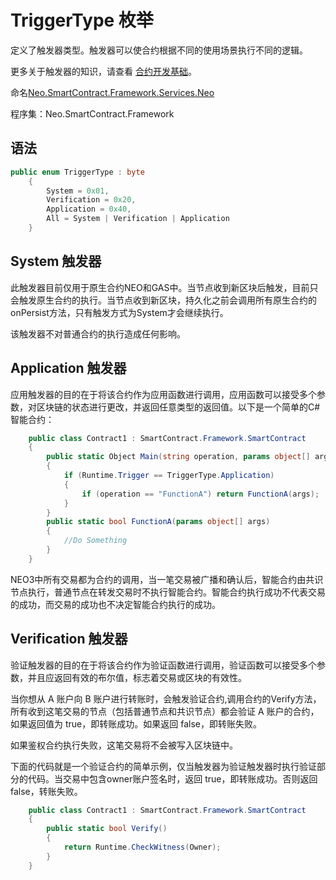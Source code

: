 # TriggerType 枚举

定义了触发器类型。触发器可以使合约根据不同的使用场景执行不同的逻辑。

更多关于触发器的知识，请查看 [合约开发基础](../../../../../sc/write/basics.md)。

命名[Neo.SmartContract.Framework.Services.Neo](../neo.md)

程序集：Neo.SmartContract.Framework

## 语法

```c#
public enum TriggerType : byte
    {
        System = 0x01,
        Verification = 0x20,
        Application = 0x40,
        All = System | Verification | Application
    }
```

## System 触发器

此触发器目前仅用于原生合约NEO和GAS中。当节点收到新区块后触发，目前只会触发原生合约的执行。当节点收到新区块，持久化之前会调用所有原生合约的onPersist方法，只有触发方式为System才会继续执行。

该触发器不对普通合约的执行造成任何影响。

## Application 触发器

应用触发器的目的在于将该合约作为应用函数进行调用，应用函数可以接受多个参数，对区块链的状态进行更改，并返回任意类型的返回值。以下是一个简单的C#智能合约：

```c#
    public class Contract1 : SmartContract.Framework.SmartContract
    {
        public static Object Main(string operation, params object[] args)
        {
            if (Runtime.Trigger == TriggerType.Application)
            {
                if (operation == "FunctionA") return FunctionA(args);
            }  
        }
        public static bool FunctionA(params object[] args)
        {
            //Do Something  
        }
    }
```
NEO3中所有交易都为合约的调用，当一笔交易被广播和确认后，智能合约由共识节点执行，普通节点在转发交易时不执行智能合约。智能合约执行成功不代表交易的成功，而交易的成功也不决定智能合约执行的成功。

## Verification 触发器

验证触发器的目的在于将该合约作为验证函数进行调用，验证函数可以接受多个参数，并且应返回有效的布尔值，标志着交易或区块的有效性。

当你想从 A 账户向 B 账户进行转账时，会触发验证合约,调用合约的Verify方法，所有收到这笔交易的节点（包括普通节点和共识节点）都会验证 A 账户的合约，如果返回值为 true，即转账成功。如果返回 false，即转账失败。

如果鉴权合约执行失败，这笔交易将不会被写入区块链中。

下面的代码就是一个验证合约的简单示例，仅当触发器为验证触发器时执行验证部分的代码。当交易中包含owner账户签名时，返回 true，即转账成功。否则返回 false，转账失败。

```c#
    public class Contract1 : SmartContract.Framework.SmartContract
    {
        public static bool Verify()
        {
            return Runtime.CheckWitness(Owner);
        }
    }
```
